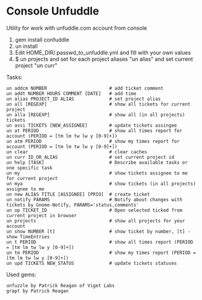 Console Unfuddle
================

Utility for work with unfuddle.com account from console

1. gem install confuddle
2. un install
3. Edit HOME_DIR/.passwd_to_unfuddle.yml and fill with your own values
4. $ un projects
and set for each project aliases "un alias"
and set current project "un curr"

Tasks:

    un addcm NUMBER                       # add ticket comment
    un addt NUMBER HOURS COMMENT [DATE]   # add time
    un alias PROJECT_ID ALIAS             # set project alias
    un all [REGEXP]                       # show all tickets for current project
    un alla [REGEXP]                      # show all (in all projects) tickets
    un assi TICKETS [NEW_ASSIGNEE]        # update tickets assingee
    un at PERIOD                          # show all times report for account (PERIOD = [tm lm tw lw y [0-9]+])
    un atm PERIOD                         # show my times report for account (PERIOD = [tm lm tw lw y [0-9]+])
    un clear                              # clear caches
    un curr ID_OR_ALIAS                   # set current project id
    un help [TASK]                        # Describe available tasks or one specific task
    un my                                 # show tickets assignee to me for current project
    un mya                                # show tickets (in all projects) assignee to me
    un new ALIAS TITLE [ASSIGNEE] [PRIO]  # create ticket
    un notify PARAMS                      # Notify about changes with tickets by Gnome-Notify, PARAMS='status,comments'
    un op TICKET_ID                       # Open selected ticked from current project in browser
    un projects                           # show all projects for your account
    un show NUMBER [t]                    # show ticket by number, [t] - show TimeEntries
    un t PERIOD                           # show all times report (PERIOD = [tm lm tw lw y [0-9]+])
    un tm PERIOD                          # show my times report (PERIOD = [tm lm tw lw y [0-9]+])
    un upd TICKETS NEW_STATUS             # update tickets statuses

Used gems:

    unfuzzle by Patrick Reagan of Viget Labs
    grapt by Patrick Reagan
